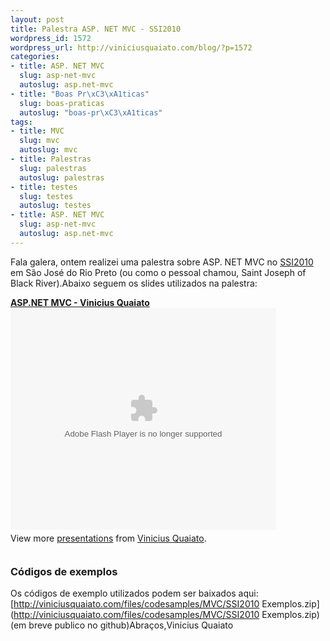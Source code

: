 ```yaml
--- 
layout: post
title: Palestra ASP. NET MVC - SSI2010
wordpress_id: 1572
wordpress_url: http://viniciusquaiato.com/blog/?p=1572
categories: 
- title: ASP. NET MVC
  slug: asp-net-mvc
  autoslug: asp.net-mvc
- title: "Boas Pr\xC3\xA1ticas"
  slug: boas-praticas
  autoslug: "boas-pr\xC3\xA1ticas"
tags: 
- title: MVC
  slug: mvc
  autoslug: mvc
- title: Palestras
  slug: palestras
  autoslug: palestras
- title: testes
  slug: testes
  autoslug: testes
- title: ASP. NET MVC
  slug: asp-net-mvc
  autoslug: asp.net-mvc
---
```

Fala galera, ontem realizei uma palestra sobre ASP. NET MVC no [SSI2010](http://www.ssiunilago.com.br/ssi2010/) em São José do Rio Preto (ou como o pessoal chamou, Saint Joseph of Black River).Abaixo seguem os slides utilizados na palestra:<div style="width:425px" id="__ss_5121819">**[ASP.NET MVC - Vinicius Quaiato](http://www.slideshare.net/viniciusquaiato/aspnet-mvc-vinicius-quaiato "ASP. NET MVC - Vinicius Quaiato")**<object id="__sse5121819" width="425" height="355"><param name="movie" value="http://static.slidesharecdn.com/swf/ssplayer2.swf?doc=aspnetmvc-100903071023-phpapp02&stripped_title=aspnet-mvc-vinicius-quaiato" /><param name="allowFullScreen" value="true" /><param name="allowScriptAccess" value="always" /><embed name="__sse5121819" src="http://static.slidesharecdn.com/swf/ssplayer2.swf?doc=aspnetmvc-100903071023-phpapp02&stripped_title=aspnet-mvc-vinicius-quaiato" type="application/x-shockwave-flash" allowscriptaccess="always" allowfullscreen="true" width="425" height="355"></embed></object><div style="padding:5px 0 12px">View more [presentations](http://www.slideshare.net/) from [Vinicius Quaiato](http://www.slideshare.net/viniciusquaiato).</div></div>

### Códigos de exemplos
Os códigos de exemplo utilizados podem ser baixados aqui: [http://viniciusquaiato.com/files/codesamples/MVC/SSI2010 Exemplos.zip](http://viniciusquaiato.com/files/codesamples/MVC/SSI2010 Exemplos.zip)(em breve publico no github)Abraços,Vinicius Quaiato
